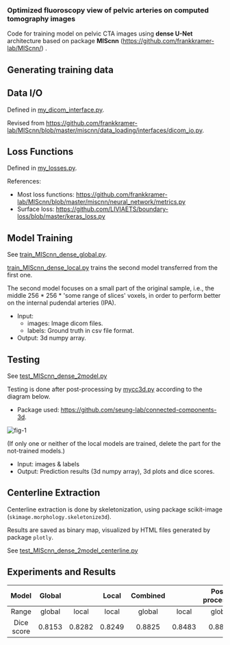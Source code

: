 ### Optimized fluoroscopy view of pelvic arteries on computed tomography images

Code for training model on pelvic CTA images using **dense U-Net** architecture based on package **MIScnn** (https://github.com/frankkramer-lab/MIScnn/) .

## Generating training data

## Data I/O

Defined in [my_dicom_interface.py](https://github.com/christmaskid/Pelvic-CTA-MIScnn/blob/main/codes/my_dicom_interface.py).

Revised from https://github.com/frankkramer-lab/MIScnn/blob/master/miscnn/data_loading/interfaces/dicom_io.py.

## Loss Functions

Defined in [my_losses.py](https://github.com/christmaskid/Pelvic-CTA-MIScnn/blob/main/codes/my_losses.py).

References: 
* Most loss functions: https://github.com/frankkramer-lab/MIScnn/blob/master/miscnn/neural_network/metrics.py
* Surface loss: https://github.com/LIVIAETS/boundary-loss/blob/master/keras_loss.py

## Model Training
See [train_MIScnn_dense_global.py](https://github.com/christmaskid/Pelvic-CTA-MIScnn/blob/main/codes/train_MIScnn_dense_global.py).

[train_MIScnn_dense_local.py](https://github.com/christmaskid/Pelvic-CTA-MIScnn/blob/main/codes/train_MIScnn_dense_local.py) trains the second model transferred from the first one. 

The second model focuses on a small part of the original sample, i.e., the middle 256 * 256 * 'some range of slices' voxels, in order to perform better on the internal pudendal arteries (IPA).

* Input: 
  * images: Image dicom files.
  * labels: Ground truth in csv file format.
* Output: 3d numpy array.

## Testing
See [test_MIScnn_dense_2model.py](https://github.com/christmaskid/Pelvic-CTA-MIScnn/blob/main/codes/test_MIScnn_dense_2model.py)

Testing is done after post-processing by [mycc3d.py](https://github.com/christmaskid/Pelvic-CTA-MIScnn/blob/main/codes/postprocessing/mycc3d_scipy.pyx) according to the diagram below.
* Package used: https://github.com/seung-lab/connected-components-3d.

![fig-1](https://user-images.githubusercontent.com/66014047/218907938-331bc0c3-29c9-49ba-80dd-e763c628e3f8.png)


(If only one or neither of the local models are trained, delete the part for the not-trained models.)

* Input: images & labels
* Output: Prediction results (3d numpy array), 3d plots and dice scores.

## Centerline Extraction
Centerline extraction is done by skeletonization, using package scikit-image (```skimage.morphology.skeletonize3d```). 

Results are saved as binary map, visualized by HTML files generated by package ```plotly```.

See [test_MIScnn_dense_2model_centerline.py](https://github.com/christmaskid/Pelvic-CTA-MIScnn/blob/main/codes/postprocessing/test_MIScnn_dense_2model_centerline.py)

## Experiments and Results
  
| Model      | Global |        | Local  | Combined |        | Post-processed |        |
|:----------:|:------:|:------:|:------:|:--------:|:------:|:--------------:|:------:|
| Range  | global | local | local  | global | local  | global   | local  |
| Dice score | 0.8153| 0.8282 | 0.8249 | 0.8825 | 0.8483 | 0.8818 | 0.8788 |

